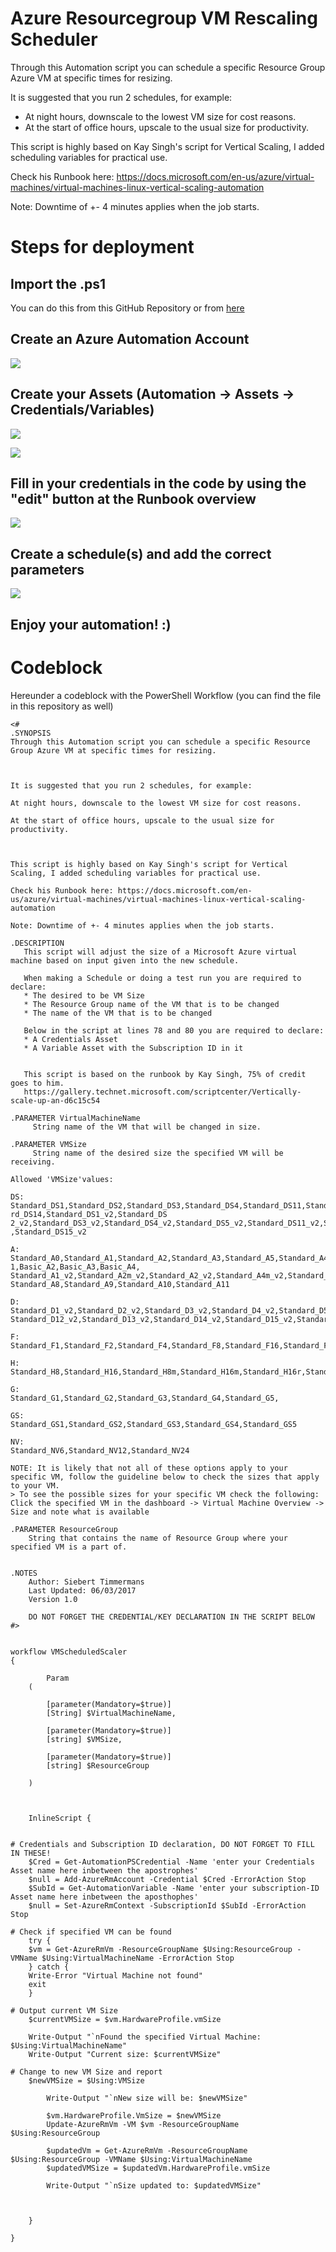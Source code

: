 # Azure Resourcegroup VM Rescaling Scheduler

Through this Automation script you can schedule a specific Resource Group Azure VM at specific times for resizing.



It is suggested that you run 2 schedules, for example:

* At night hours, downscale to the lowest VM size for cost reasons.
* At the start of office hours, upscale to the usual size for productivity.



This script is highly based on Kay Singh's script for Vertical Scaling, I added scheduling variables for practical use.

Check his Runbook here: https://docs.microsoft.com/en-us/azure/virtual-machines/virtual-machines-linux-vertical-scaling-automation

Note: Downtime of +- 4 minutes applies when the job starts.

# Steps for deployment

## Import the .ps1
You can do this from this GitHub Repository or from [here](https://gallery.technet.microsoft.com/scriptcenter/Scheduled-VM-Resizes-with-2d74c45b?redir=0)

## Create an Azure Automation Account
![](https://i.gyazo.com/1e4913186e2d91c84bfeda1f3651d0bf.png)

## Create your Assets (Automation -> Assets -> Credentials/Variables)

![](https://i.gyazo.com/4408fbc846c0cfcdddf35df68e9f7aee.png)

![](https://i.gyazo.com/c255842c4a2ca85ece941e56eb48bff8.png)

## Fill in your credentials in the code by using the "edit" button at the Runbook overview

![](https://i.gyazo.com/622e0138f0f9bbfaf05ad26954cf4338.png)

## Create a schedule(s) and add the correct parameters

![](https://i.gyazo.com/a75ddf1cf0c02f75c26214d4d6496ede.png)

## Enjoy your automation! :)

# Codeblock

Hereunder a codeblock with the PowerShell Workflow (you can find the file in this repository as well)

```
<#
.SYNOPSIS
Through this Automation script you can schedule a specific Resource Group Azure VM at specific times for resizing.



It is suggested that you run 2 schedules, for example:

At night hours, downscale to the lowest VM size for cost reasons.

At the start of office hours, upscale to the usual size for productivity.



This script is highly based on Kay Singh's script for Vertical Scaling, I added scheduling variables for practical use.

Check his Runbook here: https://docs.microsoft.com/en-us/azure/virtual-machines/virtual-machines-linux-vertical-scaling-automation

Note: Downtime of +- 4 minutes applies when the job starts.

.DESCRIPTION
   This script will adjust the size of a Microsoft Azure virtual machine based on input given into the new schedule.

   When making a Schedule or doing a test run you are required to declare:
   * The desired to be VM Size
   * The Resource Group name of the VM that is to be changed
   * The name of the VM that is to be changed

   Below in the script at lines 78 and 80 you are required to declare:
   * A Credentials Asset
   * A Variable Asset with the Subscription ID in it


   This script is based on the runbook by Kay Singh, 75% of credit goes to him.
   https://gallery.technet.microsoft.com/scriptcenter/Vertically-scale-up-an-d6c15c54

.PARAMETER VirtualMachineName
     String name of the VM that will be changed in size.

.PARAMETER VMSize
     String name of the desired size the specified VM will be receiving.

Allowed 'VMSize'values:

DS:
Standard_DS1,Standard_DS2,Standard_DS3,Standard_DS4,Standard_DS11,Standard_DS12,Standard_DS13,Standa
rd_DS14,Standard_DS1_v2,Standard_DS
2_v2,Standard_DS3_v2,Standard_DS4_v2,Standard_DS5_v2,Standard_DS11_v2,Standard_DS12_v2,Standard_DS13_v2,Standard_DS14_v2
,Standard_DS15_v2

A:
Standard_A0,Standard_A1,Standard_A2,Standard_A3,Standard_A5,Standard_A4,Standard_A6,Standard_A7,Basic_A0,Basic_A
1,Basic_A2,Basic_A3,Basic_A4, Standard_A1_v2,Standard_A2m_v2,Standard_A2_v2,Standard_A4m_v2,Standard_A4_v2,Standard_A8m_v2,Standard_A8_v2,
Standard_A8,Standard_A9,Standard_A10,Standard_A11

D:
Standard_D1_v2,Standard_D2_v2,Standard_D3_v2,Standard_D4_v2,Standard_D5_v2,Standard_D11_v2,
Standard_D12_v2,Standard_D13_v2,Standard_D14_v2,Standard_D15_v2,Standard_D1,Standard_D2,Standard_D3,Standard_D4,Standard_D11,Standard_D12,Standard_D13,Standard_D14

F:
Standard_F1,Standard_F2,Standard_F4,Standard_F8,Standard_F16,Standard_F1s,Standard_F2s,Standard_F4s,Standard_F8s,Standard_F16s

H:
Standard_H8,Standard_H16,Standard_H8m,Standard_H16m,Standard_H16r,Standard_H16mr

G:
Standard_G1,Standard_G2,Standard_G3,Standard_G4,Standard_G5,

GS:
Standard_GS1,Standard_GS2,Standard_GS3,Standard_GS4,Standard_GS5

NV:
Standard_NV6,Standard_NV12,Standard_NV24

NOTE: It is likely that not all of these options apply to your specific VM, follow the guideline below to check the sizes that apply to your VM.
> To see the possible sizes for your specific VM check the following: Click the specified VM in the dashboard -> Virtual Machine Overview -> Size and note what is available

.PARAMETER ResourceGroup
    String that contains the name of Resource Group where your specified VM is a part of.


.NOTES
    Author: Siebert Timmermans
    Last Updated: 06/03/2017
    Version 1.0

    DO NOT FORGET THE CREDENTIAL/KEY DECLARATION IN THE SCRIPT BELOW
#>


workflow VMScheduledScaler
{

        Param
    (

        [parameter(Mandatory=$true)]
        [String] $VirtualMachineName,

        [parameter(Mandatory=$true)]
        [string] $VMSize,

        [parameter(Mandatory=$true)]
        [string] $ResourceGroup

    )



    InlineScript {


# Credentials and Subscription ID declaration, DO NOT FORGET TO FILL IN THESE!
    $Cred = Get-AutomationPSCredential -Name 'enter your Credentials Asset name here inbetween the apostrophes'
    $null = Add-AzureRmAccount -Credential $Cred -ErrorAction Stop
    $SubId = Get-AutomationVariable -Name 'enter your subscription-ID Asset name here inbetween the aposthophes'
    $null = Set-AzureRmContext -SubscriptionId $SubId -ErrorAction Stop

# Check if specified VM can be found
    try {
    $vm = Get-AzureRmVm -ResourceGroupName $Using:ResourceGroup -VMName $Using:VirtualMachineName -ErrorAction Stop
    } catch {
    Write-Error "Virtual Machine not found"
    exit
    }

# Output current VM Size
    $currentVMSize = $vm.HardwareProfile.vmSize

    Write-Output "`nFound the specified Virtual Machine: $Using:VirtualMachineName"
    Write-Output "Current size: $currentVMSize"

# Change to new VM Size and report
    $newVMSize = $Using:VMSize

        Write-Output "`nNew size will be: $newVMSize"

        $vm.HardwareProfile.VmSize = $newVMSize
        Update-AzureRmVm -VM $vm -ResourceGroupName $Using:ResourceGroup

        $updatedVm = Get-AzureRmVm -ResourceGroupName $Using:ResourceGroup -VMName $Using:VirtualMachineName
        $updatedVMSize = $updatedVm.HardwareProfile.vmSize

        Write-Output "`nSize updated to: $updatedVMSize"



    }

}
```
